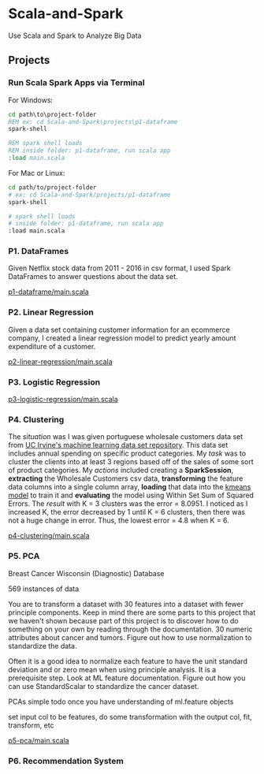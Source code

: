 # Scala-and-Spark
Use Scala and Spark to Analyze Big Data

## Projects

### Run Scala Spark Apps via Terminal

For Windows:

~~~cmd
cd path\to\project-folder
REM ex: cd Scala-and-Spark\projects\p1-dataframe
spark-shell

REM spark shell loads
REM inside folder: p1-dataframe, run scala app
:load main.scala
~~~

For Mac or Linux:

~~~bash
cd path/to/project-folder
# ex: cd Scala-and-Spark/projects/p1-dataframe
spark-shell

# spark shell loads
# inside folder: p1-dataframe, run scala app
:load main.scala
~~~

### P1. DataFrames

Given Netflix stock data from 2011 - 2016 in csv format, I used Spark DataFrames to answer questions about the data set.

[p1-dataframe/main.scala](projects/p1-dataframe/main.scala)

### P2. Linear Regression

Given a data set containing customer information for an ecommerce company, I created a linear regression model to predict yearly amount expenditure of a customer.

[p2-linear-regression/main.scala](projects/p2-linear-regression/main.scala)

### P3. Logistic Regression

[p3-logistic-regression/main.scala](projects/p3-logistic-regression/main.scala)

### P4. Clustering

The _situation_ was I was given portuguese wholesale customers data set from [UC Irvine's machine learning data set repository](http://archive.ics.uci.edu/ml/datasets/Wholesale+customers). This data set includes annual spending on specific product categories. My _task_ was to cluster the clients into at least 3 regions based off of the sales of some sort of product categories. My _actions_ included creating a **SparkSession**, **extracting** the Wholesale Customers csv data, **transforming** the feature data columns into a single column array, **loading** that data into the [kmeans model](https://spark.apache.org/docs/latest/ml-clustering.html#k-means) to train it and **evaluating** the model using Within Set Sum of Squared Errors. The _result_ with K = 3 clusters was the error = 8.0951. I noticed as I increased K, the error decreased by 1 until K = 6 clusters, then there was not a huge change in error. Thus, the lowest error = 4.8 when K = 6.

[p4-clustering/main.scala](projects/p4-clustering/main.scala)

### P5. PCA

Breast Cancer Wisconsin (Diagnostic) Database

569 instances of data

You are to transform a dataset with 30 features into a dataset with fewer principle components. Keep in mind there are some parts to this project that we haven't shown because part of this project is to discover how to do something on your own by reading through the documentation. 30 numeric attributes about cancer and tumors. Figure out how to use normalization to standardize the data.

Often it is a good idea to normalize each feature to have the unit standard deviation and or zero mean when using principle analysis. It is a prerequisite step. Look at ML feature documentation. Figure out how you can use StandardScalar to standardize the cancer dataset.

PCAs simple todo once you have understanding of ml.feature objects

set input col to be features, do some transformation with the output col, fit, transform, etc

[p5-pca/main.scala](projects/p5-pca/main.scala)

### P6. Recommendation System

